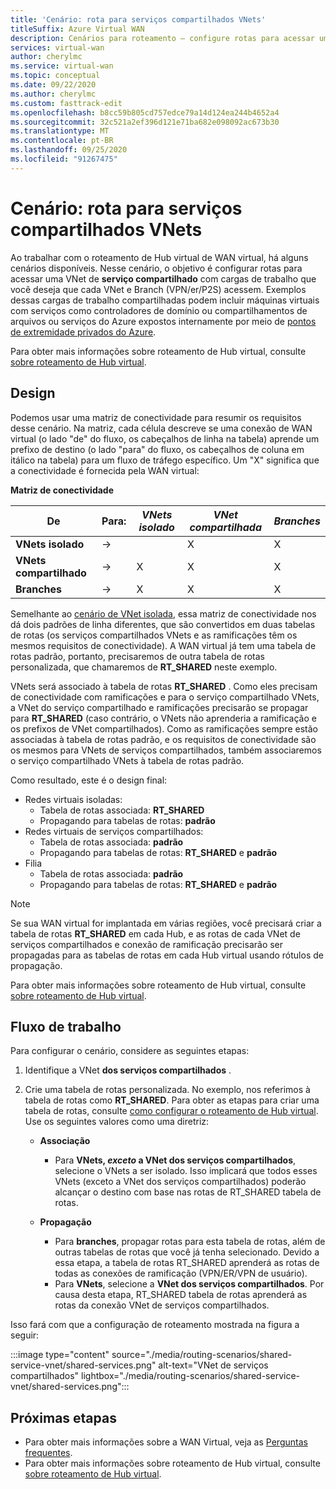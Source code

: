 ```yaml
---
title: 'Cenário: rota para serviços compartilhados VNets'
titleSuffix: Azure Virtual WAN
description: Cenários para roteamento – configure rotas para acessar uma VNet de serviço compartilhado com uma carga de trabalho que você deseja que cada VNet e Branch acessem.
services: virtual-wan
author: cherylmc
ms.service: virtual-wan
ms.topic: conceptual
ms.date: 09/22/2020
ms.author: cherylmc
ms.custom: fasttrack-edit
ms.openlocfilehash: b8cc59b805cd757edce79a14d124ea244b4652a4
ms.sourcegitcommit: 32c521a2ef396d121e71ba682e098092ac673b30
ms.translationtype: MT
ms.contentlocale: pt-BR
ms.lasthandoff: 09/25/2020
ms.locfileid: "91267475"
---
```

# <a name="scenario-route-to-shared-services-vnets"></a>Cenário: rota para serviços compartilhados VNets

Ao trabalhar com o roteamento de Hub virtual de WAN virtual, há alguns cenários disponíveis. Nesse cenário, o objetivo é configurar rotas para acessar uma VNet de **serviço compartilhado** com cargas de trabalho que você deseja que cada VNet e Branch (VPN/er/P2S) acessem. Exemplos dessas cargas de trabalho compartilhadas podem incluir máquinas virtuais com serviços como controladores de domínio ou compartilhamentos de arquivos ou serviços do Azure expostos internamente por meio de [pontos de extremidade privados do Azure](../private-link/private-endpoint-overview.md).

Para obter mais informações sobre roteamento de Hub virtual, consulte [sobre roteamento de Hub virtual](about-virtual-hub-routing.md).

## <a name="design"></a><a name="design"></a>Design

Podemos usar uma matriz de conectividade para resumir os requisitos desse cenário. Na matriz, cada célula descreve se uma conexão de WAN virtual (o lado "de" do fluxo, os cabeçalhos de linha na tabela) aprende um prefixo de destino (o lado "para" do fluxo, os cabeçalhos de coluna em itálico na tabela) para um fluxo de tráfego específico. Um "X" significa que a conectividade é fornecida pela WAN virtual:

**Matriz de conectividade**

| De             | Para:   |*VNets isolado*|*VNet compartilhada*|*Branches*|
|---|---|---|---|---|
|**VNets isolado**|&#8594;|                |        X        |       X      |
|**VNets compartilhado**  |&#8594;|       X        |        X        |       X      |
|**Branches**      |&#8594;|       X        |        X        |       X      |

Semelhante ao [cenário de VNet isolada](scenario-isolate-vnets.md), essa matriz de conectividade nos dá dois padrões de linha diferentes, que são convertidos em duas tabelas de rotas (os serviços compartilhados VNets e as ramificações têm os mesmos requisitos de conectividade). A WAN virtual já tem uma tabela de rotas padrão, portanto, precisaremos de outra tabela de rotas personalizada, que chamaremos de **RT_SHARED** neste exemplo.

VNets será associado à tabela de rotas **RT_SHARED** . Como eles precisam de conectividade com ramificações e para o serviço compartilhado VNets, a VNet do serviço compartilhado e ramificações precisarão se propagar para **RT_SHARED** (caso contrário, o VNets não aprenderia a ramificação e os prefixos de VNet compartilhados). Como as ramificações sempre estão associadas à tabela de rotas padrão, e os requisitos de conectividade são os mesmos para VNets de serviços compartilhados, também associaremos o serviço compartilhado VNets à tabela de rotas padrão.

Como resultado, este é o design final:

* Redes virtuais isoladas:
  * Tabela de rotas associada: **RT_SHARED**
  * Propagando para tabelas de rotas: **padrão**
* Redes virtuais de serviços compartilhados:
  * Tabela de rotas associada: **padrão**
  * Propagando para tabelas de rotas: **RT_SHARED** e **padrão**
* Filia
  * Tabela de rotas associada: **padrão**
  * Propagando para tabelas de rotas: **RT_SHARED** e **padrão**

> [!NOTE]
> Se sua WAN virtual for implantada em várias regiões, você precisará criar a tabela de rotas **RT_SHARED** em cada Hub, e as rotas de cada VNet de serviços compartilhados e conexão de ramificação precisarão ser propagadas para as tabelas de rotas em cada Hub virtual usando rótulos de propagação.

Para obter mais informações sobre roteamento de Hub virtual, consulte [sobre roteamento de Hub virtual](about-virtual-hub-routing.md).

## <a name="workflow"></a><a name="workflow"></a>Fluxo de trabalho

Para configurar o cenário, considere as seguintes etapas:

1. Identifique a VNet **dos serviços compartilhados** .
2. Crie uma tabela de rotas personalizada. No exemplo, nos referimos à tabela de rotas como **RT_SHARED**. Para obter as etapas para criar uma tabela de rotas, consulte [como configurar o roteamento de Hub virtual](how-to-virtual-hub-routing.md). Use os seguintes valores como uma diretriz:

   * **Associação**
     * Para **VNets, *exceto* a VNet dos serviços compartilhados**, selecione o VNets a ser isolado. Isso implicará que todos esses VNets (exceto a VNet dos serviços compartilhados) poderão alcançar o destino com base nas rotas de RT_SHARED tabela de rotas.

   * **Propagação**
      * Para **branches**, propagar rotas para esta tabela de rotas, além de outras tabelas de rotas que você já tenha selecionado. Devido a essa etapa, a tabela de rotas RT_SHARED aprenderá as rotas de todas as conexões de ramificação (VPN/ER/VPN de usuário).
      * Para **VNets**, selecione a **VNet dos serviços compartilhados**. Por causa desta etapa, RT_SHARED tabela de rotas aprenderá as rotas da conexão VNet de serviços compartilhados.

Isso fará com que a configuração de roteamento mostrada na figura a seguir:

   :::image type="content" source="./media/routing-scenarios/shared-service-vnet/shared-services.png" alt-text="VNet de serviços compartilhados" lightbox="./media/routing-scenarios/shared-service-vnet/shared-services.png":::

## <a name="next-steps"></a>Próximas etapas

* Para obter mais informações sobre a WAN Virtual, veja as [Perguntas frequentes](virtual-wan-faq.md).
* Para obter mais informações sobre roteamento de Hub virtual, consulte [sobre roteamento de Hub virtual](about-virtual-hub-routing.md).
